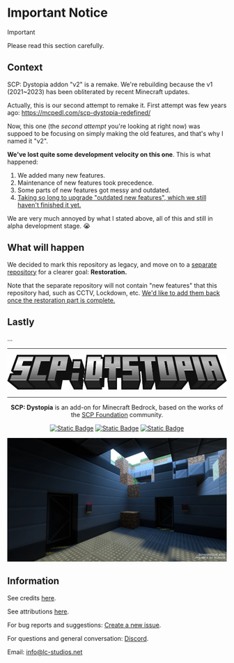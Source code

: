 # Important Notice

> [!IMPORTANT]
> Please read this section carefully.

## Context

SCP: Dystopia addon "v2" is a remake.
We're rebuilding because the v1 (2021~2023) has been obliterated by recent Minecraft updates.

Actually, this is our second attempt to remake it.
First attempt was few years ago: https://mcpedl.com/scp-dystopia-redefined/

Now, this one (the *second attempt* you're looking at right now) was suppoed to be focusing on simply making the old features,
and that's why I named it "v2".

**We've lost quite some development velocity on this one**. This is what happened:
1. We added many new features.
2. Maintenance of new features took precedence.
3. Some parts of new features got messy and outdated.
4. <ins>Taking so long to upgrade "outdated new features", which we still haven't finished it yet.</ins>

We are very much annoyed by what I stated above, all of this and still in alpha development stage. :sob:

## What will happen

We decided to mark this repository as legacy, and move on to a [separate repository](https://github.com/lc-studios-mc/scp-dystopia-v1-restoration) for a clearer goal: **Restoration.**

Note that the separate repository will not contain "new features" that this repository had, such as CCTV, Lockdown, etc.
<ins>We'd like to add them back once the restoration part is complete.</ins>

## Lastly

...

<hr/>

<div align="center">

<img src="./media/logo.webp" alt="Logo" title="SCP: Dystopia" height="80" />

<hr/>

**SCP: Dystopia** is an add-on for Minecraft Bedrock, based on the works of the [SCP Foundation](https://scp-wiki.wikidot.com/) community.

[![Static Badge](https://img.shields.io/badge/Discord-%235865F2?style=for-the-badge&logo=discord&logoColor=%23ffffff)](https://discord.gg/K2mxsJ2trE)
[![Static Badge](https://img.shields.io/badge/CurseForge-%23f16436?style=for-the-badge&logo=curseforge&logoColor=%23ffffff)](https://www.curseforge.com/minecraft-bedrock/addons/scp-dystopia-addon)
[![Static Badge](https://img.shields.io/badge/MCPEDL-%2300a52e?style=for-the-badge)](https://mcpedl.com/scp-dystopia-addon/)

<img src="./media/banner.webp" alt="Logo" title="SCP: Dystopia" />

</div>

## Information

See credits [here](./docs/credits.md).

See attributions [here](./docs/attributions.md).

For bug reports and suggestions: [Create a new issue](https://github.com/lc-studios-mc/scp-dystopia/issues).

For questions and general conversation: [Discord](https://discord.gg/K2mxsJ2trE).

Email: info@lc-studios.net
